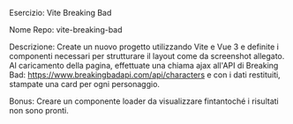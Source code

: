 Esercizio: Vite Breaking Bad

Nome Repo: vite-breaking-bad

Descrizione:
Create un nuovo progetto utilizzando Vite e Vue 3 e definite i componenti necessari per strutturare il layout come da screenshot allegato.
Al caricamento della pagina, effettuate una chiama ajax all'API di Breaking Bad:
https://www.breakingbadapi.com/api/characters
e con i dati restituiti, stampate una card per ogni personaggio.

Bonus:
Creare un componente loader da visualizzare fintantoché i risultati non sono pronti.